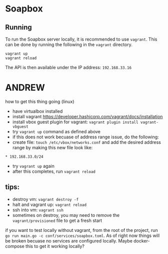 # Soapbox

## Running

To run the Soapbox server locally, it is recommended to use `vagrant`. This can be done by running the following in the `vagrant` directory.

```console
vagrant up
vagrant reload
```

The API is then available under the IP address: `192.168.33.16`

# ANDREW

how to get this thing going (linux)

- have virtualbox installed
- install vagrant https://developer.hashicorp.com/vagrant/docs/installation
- install vbox guest plugin for vagrant: `vagrant plugin install vagrant-vbguest`
- try `vagrant up` command as defined above
- if this does not work becuase of address range issue, do the following:
- create file: `touch /etc/vbox/networks.conf` and add the desired address range by making this new file look like:

```
* 192.168.33.0/24
```

- try `vagrant up` again
- after this completes, run `vagrant reload`

## tips:

- destroy vm: `vagrant destroy -f`
- halt and vagrant up: `vagrant reload`
- ssh into vm: `vagrant ssh`
- sometimes on destroy, you may need to remove the `vagrant/provisioned` file to get a fresh start

if you want to test locally without vagrant, from the root of the project, run `go run main.go -c conf/services/soapbox.toml`. As of right now things will be broken becuase no services are configured locally. Maybe docker-compose this to get it working locally?
